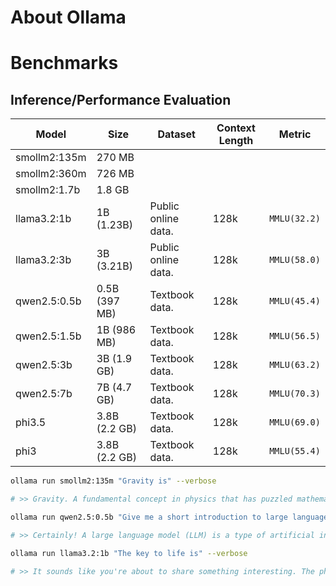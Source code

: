 # About Ollama
# Benchmarks
## Inference/Performance Evaluation

|  Model         | Size        |  Dataset               |  Context Length   |  Metric           |
|----------------|-------------|------------------------|-------------------|-------------------|
| smollm2:135m   |270 MB       |                        |                   |                   |
| smollm2:360m   |726 MB       |                        |                   |                   |
| smollm2:1.7b   |1.8 GB       |                        |                   |                   |
| llama3.2:1b    |1B (1.23B)   | Public online data.    | 128k              | `MMLU(32.2)`      |
| llama3.2:3b    |3B (3.21B)   | Public online data.    | 128k              | `MMLU(58.0)`      |
| qwen2.5:0.5b   |0.5B (397 MB)| Textbook data.         | 128k              | `MMLU(45.4)`      |
| qwen2.5:1.5b   |1B (986 MB)  | Textbook data.         | 128k              | `MMLU(56.5)`      |
| qwen2.5:3b     |3B (1.9 GB)  | Textbook data.         | 128k              | `MMLU(63.2)`      |
| qwen2.5:7b     |7B (4.7 GB)  | Textbook data.         | 128k              | `MMLU(70.3)`      |
| phi3.5         |3.8B (2.2 GB)| Textbook data.         | 128k              | `MMLU(69.0)`      |
| phi3           |3.8B (2.2 GB)| Textbook data.         | 128k              | `MMLU(55.4)`      |


```bash
ollama run smollm2:135m "Gravity is" --verbose

# >> Gravity. A fundamental concept in physics that has puzzled mathematicians and physicists for centuries. It arises from the way objects fall towards the ground due to gravity. However, it's fascinating to note that gravitational mass doesn't exactly depend on its density or composition - a subtle difference between gravity and inertia can arise.
```
```bash
ollama run qwen2.5:0.5b "Give me a short introduction to large language model." --verbose

# >> Certainly! A large language model (LLM) is a type of artificial intelligence system designed and trained using deep learning algorithms. These models can generate human-like text and perform specific tasks such as translation, summarization, machine translation, and more.
```
```bash
ollama run llama3.2:1b "The key to life is" --verbose

# >> It sounds like you're about to share something interesting. The phrase "The key to life" can refer to various things, and I'm curious - what are your thoughts on it? Are you looking for inspiration, wisdom, or perhaps a specific insight that will help guide you through life's journey?
```
